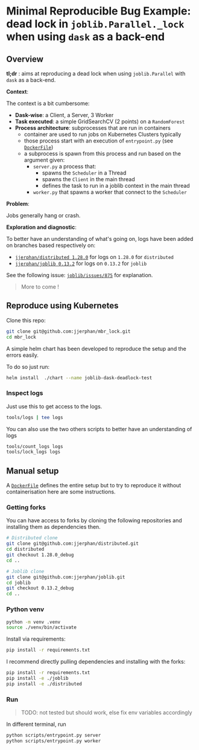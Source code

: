 # Minimal Reproducible Bug Example: dead lock in `joblib.Parallel._lock` when using `dask` as a back-end

## Overview

**tl;dr** : aims at reproducing a dead lock when using `joblib.Parallel` with `dask` as a back-end.

**Context**:

The context is a bit cumbersome:
 - **Dask-wise**: a Client, a Server, 3 Worker
 - **Task executed**: a simple GridSearchCV (2 points) on a `RandomForest`
 - **Process architecture**: subprocesses that are run in containers
    - container are used to run jobs on Kubernetes Clusters typically
    - those process start with an execution of `entrypoint.py` (see [`DockerFile`](./Dockerfile))
    - a subprocess is spawn from this process and run based on the argument given: 
        - `server.py` a process that:
            - spawns the `Scheduler` in a Thread 
            - spawns the `Client` in the main thread 
            - defines the task to run in a joblib context in the main thread
        - `worker.py` that spawns a worker that connect to the `Scheduler`


**Problem**:

Jobs generally hang or crash.

**Exploration and diagnostic**:

To better have an understanding of what's going on, logs have been added on branches based respectively on:
 - [`jjerphan/distributed 1.28.0`]() for logs on `1.28.0` for `distributed`
 - [`jjerphan/joblib 0.13.2`]() for logs on `0.13.2` for `joblib`

See the following issue: [`joblib/issues/875`](https://github.com/joblib/joblib/issues/875) for explanation.

> More to come !

## Reproduce using Kubernetes

Clone this repo:
```bash
git clone git@github.com:jjerphan/mbr_lock.git
cd mbr_lock
```

A simple helm chart has been developed to reproduce the setup and the errors easily.

To do so just run:
```bash
helm install  ./chart --name joblib-dask-deadlock-test
```

### Inspect logs

Just use this to get access to the logs.
```bash
tools/logs | tee logs
```

You can also use the two others scripts to better have an understanding of logs
```bash
tools/count_logs logs
tools/lock_logs logs
```

## Manual setup

A [`DockerFile`](./Dockerfile) defines the entire setup but to try to reproduce it without containerisation here
are some instructions.

### Getting forks

You can have access to forks by cloning the following repositories and installing them as dependencies then.

```bash
# Distributed clone
git clone git@github.com:jjerphan/distributed.git
cd distributed
git checkout 1.28.0_debug
cd ..

# Joblib clone
git clone git@github.com:jjerphan/joblib.git
cd joblib
git checkout 0.13.2_debug
cd ..
```

### Python venv

```bash
python -m venv .venv
source ./venv/bin/activate
```

Install via requirements:

```bash
pip install -r requirements.txt
```

I recommend directly pulling dependencies and installing with the forks:
```bash
pip install -r requirements.txt
pip install -e ./joblib
pip install -e ./distributed
```

### Run

> TODO: not tested but should work, else fix env variables accordingly

In different terminal, run

```bash
python scripts/entrypoint.py server
python scripts/entrypoint.py worker
```